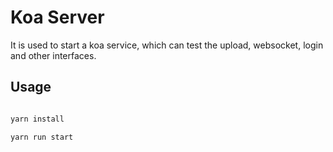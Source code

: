 # Koa Server

It is used to start a koa service, which can test the upload, websocket, login and other interfaces.

## Usage

```bash

yarn install

yarn run start

```
